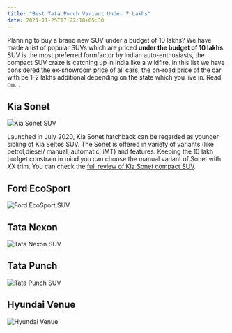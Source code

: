 ```yaml
---
title: "Best Tata Punch Variant Under 7 Lakhs"
date: 2021-11-25T17:22:18+05:30
---
```


Planning to buy a brand new SUV under a budget of 10 lakhs? We have made a list of popular SUVs which are priced __under the budget of 10 lakhs__. SUV is the most preferred formfactor by Indian auto-enthusiasts, the compact SUV craze is catching up in India like a wildfire. In this list we have considered the ex-showroom price of all cars, the on-road price of the car with be 1-2 lakhs additional depending on the state which you live in.  Read on…

## Kia Sonet
![Kia Sonet SUV](https://blog.gaadikey.com/wp-content/uploads/2020/09/Kia-Sonet-Drive-Shot-750x375.jpg) 

Launched in July 2020, Kia Sonet hatchback can be regarded as younger sibling of Kia Seltos SUV. The Sonet is offered in variety of variants (like petrol,diesel/ manual, automatic, iMT) and features. Keeping the 10 lakh budget constrain in mind you can choose the manual variant of Sonet with XX trim. You can check the [full review of Kia Sonet compact SUV](https://blog.gaadikey.com/kia-sonet-review-7dct-petrol-gtx/).

## Ford EcoSport
![Ford EcoSport SUV](https://blog.gaadikey.com/wp-content/uploads/2021/01/New-2021-Ford-EcoSport-Titanium-AT-1024x566.jpg)
 
## Tata Nexon
![Tata Nexon SUV](https://blog.gaadikey.com/wp-content/uploads/2020/03/Tata-Nexon-EV-Drive-Bangalore-Photo-1.jpg)

## Tata Punch
![Tata Punch SUV](https://blog.gaadikey.com/wp-content/uploads/2021/10/Tata-Punch-SUV-Photo-2-750x375.jpg)

## Hyundai Venue
![Hyundai Venue](https://blog.gaadikey.com/wp-content/uploads/2019/05/Hyundai-Venue-Red-Color-Cover-Picture-Venue-Review-750x375.jpg)
